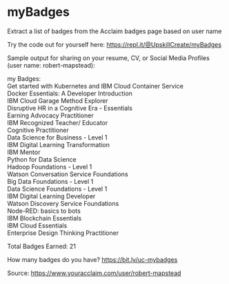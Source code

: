 # myBadges
Extract a list of badges from the Acclaim badges page based on user name

Try the code out for yourself here: https://repl.it/@UpskillCreate/myBadges

Sample output for sharing on your resume, CV, or Social Media Profiles (user name: robert-mapstead):

my Badges:<br>
Get started with Kubernetes and IBM Cloud Container Service<br>
Docker Essentials: A Developer Introduction<br>
IBM Cloud Garage Method Explorer<br>
Disruptive HR in a Cognitive Era - Essentials<br>
Earning Advocacy Practitioner<br>
IBM Recognized Teacher/ Educator<br>
Cognitive Practitioner<br>
Data Science for Business - Level 1<br>
IBM Digital Learning Transformation<br>
IBM Mentor<br>
Python for Data Science<br>
Hadoop Foundations - Level 1<br>
Watson Conversation Service Foundations<br>
Big Data Foundations - Level 1<br>
Data Science Foundations - Level 1<br>
IBM Digital Learning Developer<br>
Watson Discovery Service Foundations<br>
Node-RED: basics to bots<br>
IBM Blockchain Essentials<br>
IBM Cloud Essentials<br>
Enterprise Design Thinking Practitioner<br>

Total Badges Earned: 21

How many badges do you have?  https://bit.ly/uc-mybadges

Source: https://www.youracclaim.com/user/robert-mapstead
